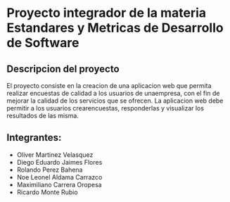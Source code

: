 # Proyecto integrador de la materia Estandares y Metricas de Desarrollo de Software

## Descripcion del proyecto

El proyecto consiste en la creacion de una aplicacion web que permita realizar encuestas de calidad a los usuarios de unaempresa, con el fin de mejorar la calidad de los servicios que se ofrecen. La aplicacion web debe permitir a los usuarios crearencuestas, responderlas y visualizar los resultados de las misma.

## Integrantes:

- Oliver Martinez Velasquez
- Diego Eduardo Jaimes Flores
- Rolando Perez Bahena
- Noe Leonel Aldama Carrazco
- Maximiliano Carrera Oropesa
- Ricardo Monte Rubio
